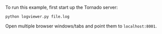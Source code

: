 To run this example, first start up the Tornado server:

    python logviewer.py file.log

Open multiple browser windows/tabs and point them to `localhost:8001`. 